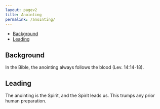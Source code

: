 ```yaml
---
layout: pagev2
title: Anointing
permalink: /anointing/
---
```

- [Background](#background)
- [Leading](#leading)

## Background

In the Bible, the anointing always follows the blood (Lev. 14:14-18). 

## Leading

The anointing is the Spirit, and the Spirit leads us. This trumps any prior human preparation.

